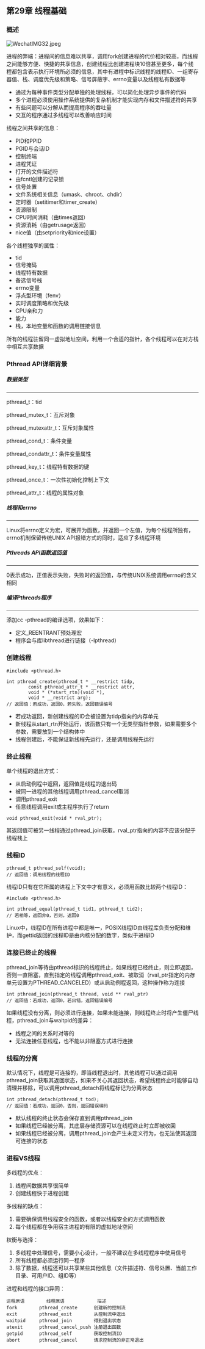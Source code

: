 ## 第29章 线程基础

### 概述

![WechatIMG32.jpeg](https://i.loli.net/2020/01/04/iAKhGnTpbxdaktM.jpg)

进程的弊端：进程间的信息难以共享，调用fork创建进程的代价相对较高，而线程之间能够方便、快捷的共享信息，创建线程比创建进程块10倍甚至更多，每个线程都包含表示执行环境所必须的信息，其中有进程中标识线程的线程ID、一组寄存器值、栈、调度优先级和策略、信号屏蔽字、errno变量以及线程私有数据等

- 通过为每种事件类型分配单独的处理线程，可以简化处理异步事件的代码
- 多个进程必须使用操作系统提供的复杂机制才能实现内存和文件描述符的共享
- 有些问题可以分解从而提高程序的吞吐量
- 交互的程序通过多线程可以改善响应时间

线程之间共享的信息：

* PID和PPID
* PGID与会话ID
* 控制终端
* 进程凭证
* 打开的文件描述符
* 由fcntl创建的记录锁
* 信号处置
* 文件系统相关信息（umask、chroot、chdir）
* 定时器（setitimer和timer_create）
* 资源限制
* CPU时间消耗（由times返回）
* 资源消耗（由getrusage返回）
* nice值（由setpriority和nice设置）

各个线程独享的属性：

* tid
* 信号掩码
* 线程特有数据
* 备选信号栈
* errno变量
* 浮点型环境（fenv）
* 实时调度策略和优先级
* CPU亲和力
* 能力
* 栈，本地变量和函数的调用链接信息

所有的线程驻留同一虚拟地址空间，利用一个合适的指针，各个线程可以在对方栈中相互共享数据

### Pthread API详细背景

##### 数据类型

---

pthread_t：tid

pthread_mutex_t：互斥对象

pthread_mutexattr_t：互斥对象属性

pthread_cond_t：条件变量

pthread_condattr_t：条件变量属性

pthread_key_t：线程特有数据的键

pthread_once_t：一次性初始化控制上下文

pthread_attr_t：线程的属性对象

##### 线程和errno

---

Linux将errno定义为宏，可展开为函数，并返回一个左值，为每个线程所独有，errno机制保留传统UNIX API报错方式的同时，适应了多线程环境

##### Pthreads API函数返回值

---

0表示成功，正值表示失败，失败时的返回值，与传统UNIX系统调用errno的含义相同

##### 编译Pthreads程序

---

添加cc -pthread的编译选项，效果如下：

* 定义_REENTRANT预处理宏
* 程序会与库libthread进行链接（-lpthread）

### 创建线程

```
#include <pthread.h>

int pthread_create(pthread_t * __restrict tidp,
		const pthread_attr_t * __restrict attr,
		void * (*start_rtn)(void *),
		void * __restrict arg);
// 返回值：若成功，返回0，若失败，返回错误编号		
```

- 若成功返回，新创建线程的ID会被设置为tidp指向的内存单元
- 新线程从start_rtn开始运行，该函数只有一个无类型指针参数，如果需要多个参数，需要放到一个结构体中
- 线程创建后，不能保证新线程先运行，还是调用线程先运行

### 终止线程

单个线程的退出方式：

- 从启动例程中返回，返回值是线程的退出码
- 被同一进程的其他线程调用pthread_cancel取消
- 调用pthread_exit
- 任意线程调用exit或主程序执行了return

```
void pthread_exit(void * rval_ptr);
```

其返回值可被另一线程通过pthread_join获取，rval_ptr指向的内容不应该分配于线程栈上

### 线程ID

```
pthread_t pthread_self(void);
// 返回值：调用线程的线程ID
```

线程ID只有在它所属的进程上下文中才有意义，必须用函数比较两个线程ID：

```
#include <pthread.h>

int pthread_equal(pthread_t tid1, pthread_t tid2);
// 若相等，返回非0，否则，返回0
```

Linux中，线程ID在所有进程中都是唯一，POSIX线程ID由线程库负责分配和维护，而gettid返回的线程ID是由内核分配的数字，类似于进程ID

### 连接已终止的线程

pthread_join等待由pthread标识的线程终止，如果线程已经终止，则立即返回，否则一直阻塞，直到指定的线程调用pthread_exit、被取消（rval_ptr指定的内存单元设置为PTHREAD_CANCELED）或从启动例程返回，这种操作称为连接

```
int pthread_join(pthread_t thread, void ** rval_ptr)
// 返回值：若成功，返回0，若出错，返回错误编号
```

如果线程没有分离，则必须进行连接，如果未能连接，则线程终止时将产生僵尸线程，pthread_join与waitpid的差异：

* 线程之间的关系时对等的
* 无法连接任意线程，也不能以非阻塞方式进行连接

### 线程的分离

默认情况下，线程是可连接的，即当线程退出时，其他线程可以通过调用pthread_join获取其返回状态，如果不关心其返回状态，希望线程终止时能够自动清理并移除，可以调用pthread_detach将线程标记为分离状态

```
int pthread_detach(pthread_t tod);
// 返回值：若成功，返回0，否则，返回错误编码
```

- 默认线程的终止状态会保存直到调用pthread_join
- 如果线程已经被分离，其底层存储资源可以在线程终止时立即被收回
- 如果线程已经被分离，调用pthread_join会产生未定义行为，也无法使其返回可连接的状态

### 进程VS线程

多线程的优点：

1. 线程间数据共享很简单
2. 创建线程快于进程创建

多线程的缺点：

1. 需要确保调用线程安全的函数，或者以线程安全的方式调用函数
2. 每个线程都在争用宿主进程的有限的虚拟地址空间

权衡与选择：

1. 多线程中处理信号，需要小心设计，一般不建议在多线程程序中使用信号
2. 所有线程都必须运行同一程序
3. 除了数据，线程还可以共享某些其他信息（文件描述符、信号处置、当前工作目录、可用户ID、组ID等）

进程和线程的接口异同：

```
进程原语        线程原语            描述
fork        pthread_create      创建新的控制流
exit        pthread_exit        从控制流中退出
waitpid     pthread_join        得到退出状态
atexit      pthread_cancel_push 注册退出函数
getpid      pthread_self        获取控制流ID
abort       pthread_cancel      请求控制流的非正常退出
```



